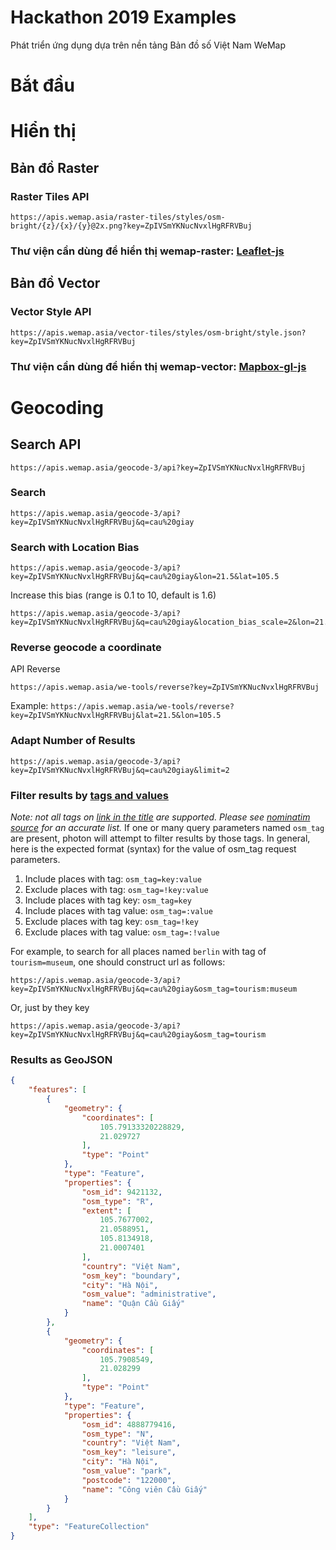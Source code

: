 # Hackathon 2019 Examples
Phát triển ứng dụng dựa trên nền tảng Bản đồ số Việt Nam WeMap

# Bắt đầu

# Hiển thị

## Bản đồ Raster

### Raster Tiles API
```
https://apis.wemap.asia/raster-tiles/styles/osm-bright/{z}/{x}/{y}@2x.png?key=ZpIVSmYKNucNvxlHgRFRVBuj
```

### Thư viện cần dùng để hiển thị wemap-raster: [Leaflet-js](https://leafletjs.com/examples/quick-start/)



## Bản đồ Vector

### Vector Style API
```
https://apis.wemap.asia/vector-tiles/styles/osm-bright/style.json?key=ZpIVSmYKNucNvxlHgRFRVBuj
```

### Thư viện cần dùng để hiển thị wemap-vector: [Mapbox-gl-js](https://docs.mapbox.com/mapbox-gl-js/api/)


# Geocoding

## Search API

```
https://apis.wemap.asia/geocode-3/api?key=ZpIVSmYKNucNvxlHgRFRVBuj
```

### Search
```
https://apis.wemap.asia/geocode-3/api?key=ZpIVSmYKNucNvxlHgRFRVBuj&q=cau%20giay
```

### Search with Location Bias
```
https://apis.wemap.asia/geocode-3/api?key=ZpIVSmYKNucNvxlHgRFRVBuj&q=cau%20giay&lon=21.5&lat=105.5
```

Increase this bias (range is 0.1 to 10, default is 1.6)

```
https://apis.wemap.asia/geocode-3/api?key=ZpIVSmYKNucNvxlHgRFRVBuj&q=cau%20giay&location_bias_scale=2&lon=21.5&lat=105.5
```

### Reverse geocode a coordinate
API Reverse
```
https://apis.wemap.asia/we-tools/reverse?key=ZpIVSmYKNucNvxlHgRFRVBuj
```

Example: ```https://apis.wemap.asia/we-tools/reverse?key=ZpIVSmYKNucNvxlHgRFRVBuj&lat=21.5&lon=105.5```


### Adapt Number of Results
```
https://apis.wemap.asia/geocode-3/api?key=ZpIVSmYKNucNvxlHgRFRVBuj&q=cau%20giay&limit=2
```

### Filter results by [tags and values](http://taginfo.openstreetmap.org/projects/nominatim#tags) 
*Note: not all tags on [link in the title](http://taginfo.openstreetmap.org/projects/nominatim#tags) are supported. Please see [nominatim source](https://github.com/openstreetmap/osm2pgsql/blob/master/output-gazetteer.cpp#L81) for an accurate list.*
If one or many query parameters named ```osm_tag``` are present, photon will attempt to filter results by those tags. In general, here is the expected format (syntax) for the value of osm_tag request parameters.

1. Include places with tag: ```osm_tag=key:value```
2. Exclude places with tag: ```osm_tag=!key:value```
3. Include places with tag key: ```osm_tag=key```
4. Include places with tag value: ```osm_tag=:value```
5. Exclude places with tag key: ```osm_tag=!key```
6. Exclude places with tag value: ```osm_tag=:!value```

For example, to search for all places named ```berlin``` with tag of ```tourism=museum```, one should construct url as follows:
```
https://apis.wemap.asia/geocode-3/api?key=ZpIVSmYKNucNvxlHgRFRVBuj&q=cau%20giay&osm_tag=tourism:museum
```

Or, just by they key

```
https://apis.wemap.asia/geocode-3/api?key=ZpIVSmYKNucNvxlHgRFRVBuj&q=cau%20giay&osm_tag=tourism
```

### Results as GeoJSON
```json
{
    "features": [
        {
            "geometry": {
                "coordinates": [
                    105.79133320228829,
                    21.029727
                ],
                "type": "Point"
            },
            "type": "Feature",
            "properties": {
                "osm_id": 9421132,
                "osm_type": "R",
                "extent": [
                    105.7677002,
                    21.0588951,
                    105.8134918,
                    21.0007401
                ],
                "country": "Việt Nam",
                "osm_key": "boundary",
                "city": "Hà Nội",
                "osm_value": "administrative",
                "name": "Quận Cầu Giấy"
            }
        },
        {
            "geometry": {
                "coordinates": [
                    105.7908549,
                    21.028299
                ],
                "type": "Point"
            },
            "type": "Feature",
            "properties": {
                "osm_id": 4888779416,
                "osm_type": "N",
                "country": "Việt Nam",
                "osm_key": "leisure",
                "city": "Hà Nội",
                "osm_value": "park",
                "postcode": "122000",
                "name": "Công viên Cầu Giấy"
            }
        }
    ],
    "type": "FeatureCollection"
}
```